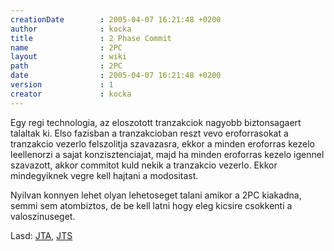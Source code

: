 ```yaml
---
creationDate        : 2005-04-07 16:21:48 +0200 
author              : kocka 
title               : 2 Phase Commit 
name                : 2PC 
layout              : wiki 
path                : 2PC 
date                : 2005-04-07 16:21:48 +0200 
version             : 1 
creator             : kocka 
---
```

Egy regi technologia, az eloszotott tranzakciok nagyobb biztonsagaert talaltak ki. Elso fazisban a tranzakcioban reszt vevo eroforrasokat a tranzakcio vezerlo felszolitja szavazasra, ekkor a minden eroforras kezelo leellenorzi a sajat konzisztenciajat, majd ha minden eroforras kezelo igennel szavazott, akkor commitot kuld nekik a tranzakcio vezerlo. Ekkor mindegyiknek vegre kell hajtani a modositast.

Nyilvan konnyen lehet olyan lehetoseget talani amikor a 2PC kiakadna, semmi sem atombiztos, de be kell latni hogy eleg kicsire csokkenti a valoszinuseget.

Lasd: [JTA](JTA.html), [JTS](JTS.html)
